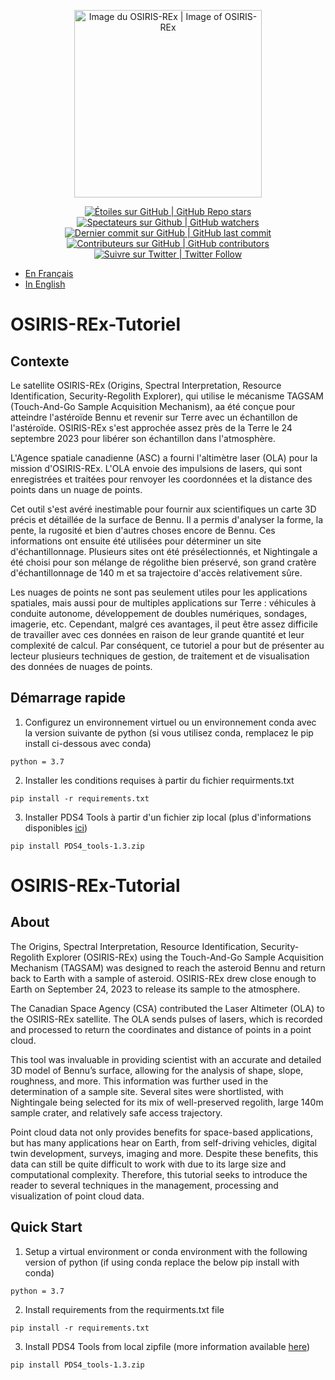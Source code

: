 <p align="center">
    <a href="https://www.asc-csa.gc.ca/eng/satellites/osiris-rex/">
        <img alt="Image du OSIRIS-REx | Image of OSIRIS-REx" src="https://www.asc-csa.gc.ca/images/recherche/tiles/6c7fb387-f186-4c89-9fc2-bb44ac049ac1.jpg" height="300">
        </a>
</p>

<p align="center">
    <a href="#stars">
        <img alt="Étoiles sur GitHub | GitHub Repo stars" src="https://img.shields.io/github/stars/asc-csa/OSIRIS-REx-Tutorial">
    </a>
    <a href="#watchers">
        <img alt="Spectateurs sur Github | GitHub watchers" src="https://img.shields.io/github/watchers/asc-csa/OSIRIS-REx-Tutorial">
    </a>
    <a href="https://github.com/asc-csa/OSIRIS-REx-Tutorial/commits/main">
        <img alt="Dernier commit sur GitHub | GitHub last commit" src="https://img.shields.io/github/last-commit/asc-csa/OSIRIS-REx-Tutorial">
    </a>
    <a href="https://github.com/asc-csa/OSIRIS-REx-Tutorial/graphs/contributors">
        <img alt="Contributeurs sur GitHub | GitHub contributors" src="https://img.shields.io/github/contributors/asc-csa/OSIRIS-REx-Tutorial">
    </a>
    <a href="https://twitter.com/intent/follow?screen_name=csa_asc">
        <img alt="Suivre sur Twitter | Twitter Follow" src="https://img.shields.io/twitter/follow/csa_asc?style=social">
    </a>
</p>

- [En Français](#OSIRIS-REx-Tutoriel)
- [In English](#OSIRIS-REx-Tutorial)

# OSIRIS-REx-Tutoriel

## Contexte

Le satellite OSIRIS-REx (Origins, Spectral Interpretation, Resource Identification, Security-Regolith Explorer), qui utilise le mécanisme TAGSAM (Touch-And-Go Sample Acquisition Mechanism), aa été conçue pour atteindre l'astéroïde Bennu et revenir sur Terre avec un échantillon de l'astéroïde. OSIRIS-REx s'est approchée assez près de la Terre le 24 septembre 2023 pour libérer son échantillon dans l'atmosphère.<br>

L'Agence spatiale canadienne (ASC) a fourni l'altimètre laser (OLA) pour la mission d'OSIRIS-REx. L'OLA envoie des impulsions de lasers, qui sont enregistrées et traitées pour renvoyer les coordonnées et la distance des points dans un nuage de points.<br>

Cet outil s'est avéré inestimable pour fournir aux scientifiques un carte 3D précis et détaillée de la surface de Bennu. Il a permis d'analyser la forme, la pente, la rugosité et bien d'autres choses encore de Bennu. Ces informations ont ensuite été utilisées pour déterminer un site d'échantillonnage. Plusieurs sites ont été présélectionnés, et Nightingale a été choisi pour son mélange de régolithe bien préservé, son grand cratère d'échantillonnage de 140 m et sa trajectoire d'accès relativement sûre.<br>

Les nuages de points ne sont pas seulement utiles pour les applications spatiales, mais aussi pour de multiples applications sur Terre : véhicules à conduite autonome, développement de doubles numériques, sondages, imagerie, etc. Cependant, malgré ces avantages, il peut être assez difficile de travailler avec ces données en raison de leur grande quantité et leur complexité de calcul. Par conséquent, ce tutoriel a pour but de présenter au lecteur plusieurs techniques de gestion, de traitement et de visualisation des données de nuages de points.  

## Démarrage rapide

1.	Configurez un environnement virtuel ou un environnement conda avec la version suivante de python (si vous utilisez conda, remplacez le pip install ci-dessous avec conda) 
```
python = 3.7
```
2. Installer les conditions requises à partir du fichier requirments.txt
```
pip install -r requirements.txt
```
3.  Installer PDS4 Tools à partir d'un fichier zip local (plus d'informations disponibles [ici](https://sbnwiki.astro.umd.edu/wiki/Python_PDS4_Tools#Installation))
```
pip install PDS4_tools-1.3.zip
```

# OSIRIS-REx-Tutorial

## About

The Origins, Spectral Interpretation, Resource Identification, Security-Regolith Explorer (OSIRIS-REx) using the Touch-And-Go Sample Acquisition Mechanism (TAGSAM) was designed to reach the asteroid Bennu and return back to Earth with a sample of asteroid. OSIRIS-REx drew close enough to Earth on September 24, 2023 to release its sample to the atmosphere.<br>

The Canadian Space Agency (CSA) contributed the Laser Altimeter (OLA) to the OSIRIS-REx satellite. The OLA sends pulses of lasers, which is recorded and processed to return the coordinates and distance of points in a point cloud.<br>

This tool was invaluable in providing scientist with an accurate and detailed 3D model of Bennu’s surface, allowing for the analysis of shape, slope, roughness, and more. This information was further used in the determination of a sample site. Several sites were shortlisted, with Nightingale being selected for its mix of well-preserved regolith, large 140m sample crater, and relatively safe access trajectory.<br>

Point cloud data not only provides benefits for space-based applications, but has many applications hear on Earth, from self-driving vehicles, digital twin development, surveys, imaging and more. Despite these benefits, this data can still be quite difficult to work with due to its large size and computational complexity. Therefore, this tutorial seeks to introduce the reader to several techniques in the management, processing and visualization of point cloud data.  

## Quick Start

1.	Setup a virtual environment or conda environment with the following version of python (if using conda replace the below pip install with conda) 
```
python = 3.7
```
2.  Install requirements from the requirments.txt file 
```
pip install -r requirements.txt
```
3.  Install PDS4 Tools from local zipfile (more information available [here](https://sbnwiki.astro.umd.edu/wiki/Python_PDS4_Tools#Installation))
```
pip install PDS4_tools-1.3.zip
```

